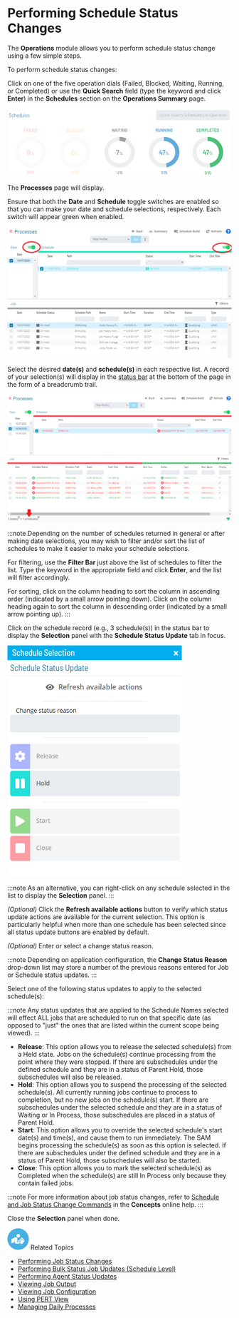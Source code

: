 # Performing Schedule Status Changes

The **Operations** module allows you to perform schedule status change
using a few simple steps.

To perform schedule status changes:

Click on one of the five operation dials (Failed, Blocked, Waiting,
Running, or Completed) or use the **Quick Search** field (type the
keyword and click **Enter**) in the **Schedules** section on the
**Operations Summary** page.

![Schedules Operation Dials](../../../Resources/Images/SM/Schedule-Operation-Dials.png "Schedules Operation Dials")

The **Processes** page will display.

Ensure that both the **Date** and **Schedule** toggle switches are
enabled so that you can make your date and schedule selections,
respectively. Each switch will appear green when enabled.

![Schedule Status Updates Date & Schedule Toggle Switches Enabled](../../../Resources/Images/SM/Schedule-Status-Update_Date&ScheduleToggles.png "Schedule Status Updates Date & Schedule Toggle Switches Enabled")

Select the desired **date(s)** and **schedule(s)** in each respective
list. A record of your selection(s) will display in the [status bar](SM-UI-Layout.md#Status) at the bottom of the page in the form
of a breadcrumb trail.

![Schedule Processes](../../../Resources/Images/SM/Schedule-Processes.png "Schedule Processes")

:::note
Depending on the number of schedules returned in general or after making date selections, you may wish to filter and/or sort the list of schedules to make it easier to make your schedule selections.

For filtering, use the **Filter Bar** just above the list of schedules to filter the list. Type the keyword in the appropriate field and click **Enter**, and the list will filter accordingly.

For sorting, click on the column heading to sort the column in ascending order (indicated by a small arrow pointing down). Click on the column heading again to sort the column in descending order (indicated by a small arrow pointing up).
:::

Click on the schedule record (e.g., 3 schedule(s)) in the status bar to
display the **Selection** panel with the **Schedule Status Update** tab
in focus.

![Schedule Status Update Panel](../../../Resources/Images/SM/Schedule-Status-Update-Panel.png "Schedule Status Update Panel")

:::note
As an alternative, you can right-click on any schedule selected in the list to display the **Selection** panel.
:::

*(Optional)* Click the **Refresh available actions**
button to verify which status update actions are available for the
current selection. This option is particularly helpful when more than
one schedule has been selected since all status update buttons are
enabled by default.

*(Optional)* Enter or select a change status reason.

:::note
Depending on application configuration, the **Change Status Reason** drop-down list may store a number of the previous reasons entered for Job or Schedule status updates.
:::

Select one of the following status updates to apply to the selected
schedule(s):

:::note
Any status updates that are applied to the Schedule Names selected will effect ALL jobs that are scheduled to run on that specific date (as opposed to "just" the ones that are listed within the current scope being viewed).
:::

- **Release**: This option allows you to release the selected
    schedule(s) from a Held state. Jobs on the     schedule(s) continue processing from the point where they were
    stopped. If there are subschedules under the defined schedule and
    they are in a status of Parent Hold, those     subschedules will also be released.
- **Hold**: This option allows you to suspend the processing of the
    selected schedule(s). All currently running jobs continue to process
    to completion, but no new jobs on the schedule(s) start. If there
    are subschedules under the selected schedule and they are in a
    status of Waiting or In Process, those subschedules are placed in a
    status of Parent Hold.
- **Start**: This option allows you to override the selected
    schedule's start date(s) and time(s), and cause them to run
    immediately. The SAM begins processing the schedule(s) as soon as
    this option is selected. If there are subschedules under the defined
    schedule and they are in a status of Parent Hold, those subschedules will also be started.
- **Close**: This option allows you to mark the selected schedule(s)
    as Completed when the schedule(s) are still In Process only because they contain failed jobs.

:::note
For more information about job status changes, refer to [Schedule and Job Status Change Commands](../../../operations/status-change-commands.md) in the **Concepts** online help.
:::

Close the **Selection** panel when done.

![White "person reading" icon on blue circular background](../../../Resources/Images/moreinfo-icon(48x48).png "More Info icon")
Related Topics

- [Performing Job Status     Changes](Performing-Job-Status-Changes.md)
- [Performing Bulk Status Job Updates (Schedule     Level)](Performing-Bulk-Job-Status-Updates-Schedule-Level.md)
- [Performing Agent Status     Updates](Performing-Agent-Status-Updates.md)
- [Viewing Job Output](Viewing-Job-Output.md)
- [Viewing Job Configuration](Viewing-Job-Configuration.md)
- [Using PERT View](Using-PERT-View.md)
- [Managing Daily Processes](Managing-Daily-Processes.md)
